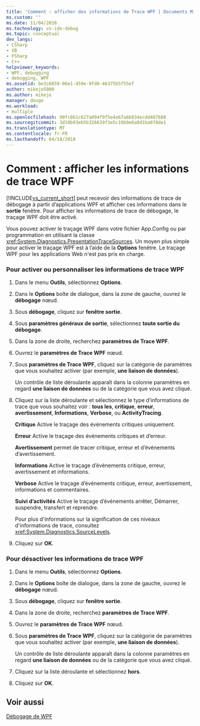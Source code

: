 ```yaml
---
title: 'Comment : afficher des informations de Trace WPF | Documents Microsoft'
ms.custom: ''
ms.date: 11/04/2016
ms.technology: vs-ide-debug
ms.topic: conceptual
dev_langs:
- CSharp
- VB
- FSharp
- C++
helpviewer_keywords:
- WPF, debugging
- debugging, WPF
ms.assetid: be3c6859-06e1-459e-9fd0-46375b5f55ef
author: mikejo5000
ms.author: mikejo
manager: douge
ms.workload:
- multiple
ms.openlocfilehash: 99fc861c627a094f9f5e4e67a6b034ecdd407688
ms.sourcegitcommit: 3d10b93eb5b326639f3e5c19b9e6a8d1ba078de1
ms.translationtype: MT
ms.contentlocale: fr-FR
ms.lasthandoff: 04/18/2018
---
```

# <a name="how-to-display-wpf-trace-information"></a>Comment : afficher les informations de trace WPF
[!INCLUDE[vs_current_short](../code-quality/includes/vs_current_short_md.md)] peut recevoir des informations de trace de débogage à partir d’applications WPF et afficher ces informations dans le **sortie** fenêtre. Pour afficher les informations de trace de débogage, le traçage WPF doit être activé.  
  
 Vous pouvez activer le traçage WPF dans votre fichier App.Config ou par programmation en utilisant la classe <xref:System.Diagnostics.PresentationTraceSources>. Un moyen plus simple pour activer le traçage WPF est à l’aide de la **Options** fenêtre. Le traçage WPF pour les applications Web n'est pas pris en charge.  
  
### <a name="to-enable-or-customize-wpf-trace-information"></a>Pour activer ou personnaliser les informations de trace WPF  
  
1.  Dans le menu **Outils**, sélectionnez **Options**.  
  
2.  Dans le **Options** boîte de dialogue, dans la zone de gauche, ouvrez le **débogage** nœud.  
  
3.  Sous **débogage**, cliquez sur **fenêtre sortie**.  
  
4.  Sous **paramètres généraux de sortie**, sélectionnez **toute sortie du débogage**.  
  
5.  Dans la zone de droite, recherchez **paramètres de Trace WPF**.  
  
6.  Ouvrez le **paramètres de Trace WPF** nœud.  
  
7.  Sous **paramètres de Trace WPF**, cliquez sur la catégorie de paramètres que vous souhaitez activer (par exemple, **une liaison de données**).  
  
     Un contrôle de liste déroulante apparaît dans la colonne paramètres en regard **une liaison de données** ou de la catégorie que vous avez cliqué.  
  
8.  Cliquez sur la liste déroulante et sélectionnez le type d’informations de trace que vous souhaitez voir : **tous les**, **critique**, **erreur**, **avertissement**,  **Informations**, **Verbose**, ou **ActivityTracing**.  
  
     **Critique** Active le traçage des événements critiques uniquement.  
  
     **Erreur** Active le traçage des événements critiques et d’erreur.  
  
     **Avertissement** permet de tracer critique, erreur et d’événements d’avertissement.  
  
     **Informations** Active le traçage d’événements critique, erreur, avertissement et informations.  
  
     **Verbose** Active le traçage d’événements critique, erreur, avertissement, informations et commentaires.  
  
     **Suivi d’activités** Active le traçage d’événements arrêter, Démarrer, suspendre, transfert et reprendre.  
  
     Pour plus d'informations sur la signification de ces niveaux d'informations de trace, consultez <xref:System.Diagnostics.SourceLevels>.  
  
9. Cliquez sur **OK**.  
  
### <a name="to-disable-wpf-trace-information"></a>Pour désactiver les informations de trace WPF  
  
1.  Dans le menu **Outils**, sélectionnez **Options**.  
  
2.  Dans le **Options** boîte de dialogue, dans la zone de gauche, ouvrez le **débogage** nœud.  
  
3.  Sous **débogage**, cliquez sur **fenêtre sortie**.  
  
4.  Dans la zone de droite, recherchez **paramètres de Trace WPF**.  
  
5.  Ouvrez le **paramètres de Trace WPF** nœud.  
  
6.  Sous **paramètres de Trace WPF**, cliquez sur la catégorie de paramètres que vous souhaitez activer (par exemple, **une liaison de données**).  
  
     Un contrôle de liste déroulante apparaît dans la colonne paramètres en regard **une liaison de données** ou de la catégorie que vous avez cliqué.  
  
7.  Cliquez sur la liste déroulante et sélectionnez **hors**.  
  
8.  Cliquez sur **OK**.  
  
## <a name="see-also"></a>Voir aussi  
 [Débogage de WPF](../debugger/debugging-wpf.md)